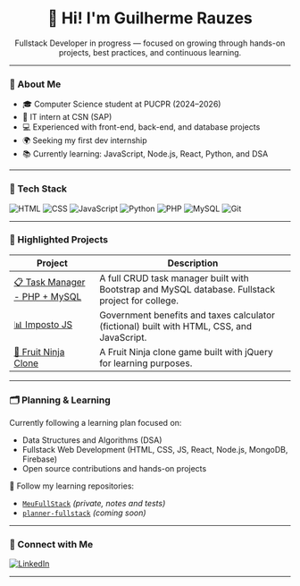<h1 align="center">👋 Hi! I'm Guilherme Rauzes</h1>
<p align="center">Fullstack Developer in progress — focused on growing through hands-on projects, best practices, and continuous learning.</p>

---

### 🚀 About Me
- 🎓 Computer Science student at PUCPR (2024–2026)
- 💼 IT intern at CSN (SAP)
- 💻 Experienced with front-end, back-end, and database projects
- 🌍 Seeking my first dev internship
- 📚 Currently learning: JavaScript, Node.js, React, Python, and DSA

---

### 🧰 Tech Stack

![HTML](https://img.shields.io/badge/-HTML5-E34F26?style=flat&logo=html5&logoColor=white)
![CSS](https://img.shields.io/badge/-CSS3-1572B6?style=flat&logo=css3)
![JavaScript](https://img.shields.io/badge/-JavaScript-F7DF1E?style=flat&logo=javascript&logoColor=black)
![Python](https://img.shields.io/badge/-Python-3776AB?style=flat&logo=python&logoColor=white)
![PHP](https://img.shields.io/badge/-PHP-777BB4?style=flat&logo=php&logoColor=white)
![MySQL](https://img.shields.io/badge/-MySQL-4479A1?style=flat&logo=mysql&logoColor=white)
![Git](https://img.shields.io/badge/-Git-F05032?style=flat&logo=git&logoColor=white)

---

### 📌 Highlighted Projects

| Project | Description |
|-------------------|------------------------|
| [📋 Task Manager - PHP + MySQL](https://github.com/GuilhermeRauzes/task-manager-php-mysql) | A full CRUD task manager built with Bootstrap and MySQL database. Fullstack project for college. |
| [📊 Imposto JS](https://github.com/GuilhermeRauzes/gov-benefits-calculator-js) | Government benefits and taxes calculator (fictional) built with HTML, CSS, and JavaScript. |
| [🍉 Fruit Ninja Clone](https://github.com/GuilhermeRauzes/fruit-ninja-clone-jquery) | A Fruit Ninja clone game built with jQuery for learning purposes. |

---

### 🗂️ Planning & Learning

Currently following a learning plan focused on:
- Data Structures and Algorithms (DSA)
- Fullstack Web Development (HTML, CSS, JS, React, Node.js, MongoDB, Firebase)
- Open source contributions and hands-on projects

📍 Follow my learning repositories:
- [`MeuFullStack`](https://github.com/GuilhermeRauzes/MeuFullStack) *(private, notes and tests)*
- [`planner-fullstack`](https://github.com/GuilhermeRauzes/planner-fullstack) *(coming soon)*

---

### 🤝 Connect with Me
[![LinkedIn](https://img.shields.io/badge/-LinkedIn-0A66C2?style=flat&logo=linkedin&logoColor=white)](https://www.linkedin.com/in/guilherme-rauzes-8a4306255/)

---
